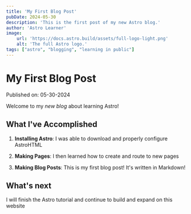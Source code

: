 ```yaml
---
title: 'My First Blog Post'
pubDate: 2024-05-30
description: 'This is the first post of my new Astro blog.'
author: 'Astro Learner'
image:
    url: 'https://docs.astro.build/assets/full-logo-light.png'
    alt: 'The full Astro logo.'
tags: ["astro", "blogging", "learning in public"]
---
```

# My First Blog Post

Published on: 05-30-2024

Welcome to my _new blog_ about learning Astro!

## What I've Accomplished

1. **Installing Astro**: I was able to download and properly configure AstroHTML

2. **Making Pages**: I then learned how to create and route to new pages

3. **Making Blog Posts**: This is my first blog post! It's written in Markdown! 

## What's next
I will finish the Astro tutorial and continue to build and expand on this website
